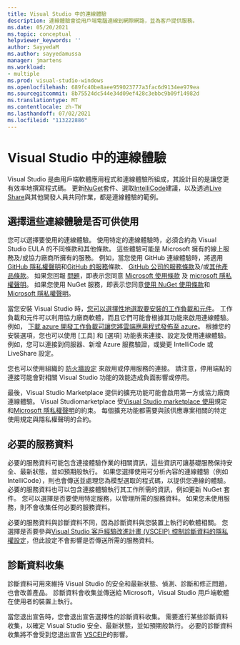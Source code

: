 ```yaml
---
title: Visual Studio 中的連線體驗
description: 連線體驗會從用戶端電腦連線到網際網路，並為客戶提供服務。
ms.date: 05/20/2021
ms.topic: conceptual
helpviewer_keywords: ''
author: SayyedaM
ms.author: sayyedamussa
manager: jmartens
ms.workload:
- multiple
ms.prod: visual-studio-windows
ms.openlocfilehash: 689fc40be8aee959023777a3fac6d9134ee979ea
ms.sourcegitcommit: 8b75524dc544e34d09ef428c3ebbc9b09f14982d
ms.translationtype: MT
ms.contentlocale: zh-TW
ms.lasthandoff: 07/02/2021
ms.locfileid: "113222886"
---
```

# <a name="connected-experiences-in-visual-studio"></a>**Visual Studio 中的連線體驗** #

Visual Studio 是由用戶端軟體應用程式和連線體驗所組成，其設計目的是讓您更有效率地撰寫程式碼。 更新[NuGet](/nuget/consume-packages/install-use-packages-visual-studio)套件、選取[IntelliCode](/visualstudio/intellicode/overview)建議，以及透過[Live Share](/visualstudio/liveshare/quickstart/share)與其他開發人員共同作業，都是連線體驗的範例。 

## <a name="choose-whether-these-connected-experiences-are-available-to-use"></a>選擇這些連線體驗是否可供使用 ##

您可以選擇要使用的連線體驗。 使用特定的連線體驗時，必須合約為 Visual Studio EULA 的不同條款和其他條款。 這些體驗可能是 Microsoft 擁有的線上服務及/或協力廠商所擁有的服務。 例如，當您使用 GitHub 連線體驗時，將適用[GitHub 隱私權聲明](https://docs.github.com/github/site-policy/github-privacy-statement)和[GitHub 的服務](https://docs.github.com/github/site-policy/github-terms-of-service)條款、 [GitHub 公司的服務條款](https://docs.github.com/github/site-policy/github-corporate-terms-of-service)及/或[其他產品條款](https://docs.github.com/github/site-policy/github-additional-product-terms)。 如果您回報 [問題](/visualstudio/ide/how-to-report-a-problem-with-visual-studio)，即表示您同意 [Microsoft 使用條款](https://www.microsoft.com/legal/terms-of-use) 及 [microsoft 隱私權聲明](https://privacy.microsoft.com/en-us/privacystatement)。 如果您使用 NuGet 服務，即表示您同意[使用 NuGet 使用條款](https://www.nuget.org/policies/Terms)和[Microsoft 隱私權聲明](https://privacy.microsoft.com/en-us/privacystatement)。 

當您安裝 Visual Studio 時，[您可以選擇性地選取要安裝的工作負載和元件](/visualstudio/install/install-visual-studio)。 工作負載和元件可以利用協力廠商軟體，而且它們可能會根據其功能來啟用連線體驗。 例如， [下載 azure 開發工作負載可讓您將雲端應用程式發佈至 azure](https://visualstudio.microsoft.com/vs/features/azure/)。 根據您的安裝選項，您也可以使用 [工具] 和 [選項] 功能表來連接、設定及使用連線體驗。 例如，您可以連接到伺服器、新增 Azure 服務驗證，或變更 IntelliCode 或 LiveShare 設定。  

您也可以使用組織的 [防火牆設定](/visualstudio/install/install-and-use-visual-studio-behind-a-firewall-or-proxy-server) 來啟用或停用服務的連接。 請注意，停用端點的連接可能會對相關 Visual Studio 功能的效能造成負面影響或停用。 

最後，Visual Studio Marketplace 提供的擴充功能可能會啟用第一方或協力廠商連線體驗。 Visual Studiomarketplace 受[Visual Studio marketplace 使用](https://cdn.vsassets.io/v/M146_20190123.39/_content/Microsoft-Visual-Studio-Marketplace-Terms-of-Use.pdf)規定和[Microsoft 隱私權聲明](https://privacy.microsoft.com/en-us/privacystatement)的約束。 每個擴充功能都需要與該供應專案相關的特定使用規定與隱私權聲明的合約。  


## <a name="required-service-data"></a>必要的服務資料 ##

必要的服務資料可能包含連接體驗作業的相關資訊，這些資訊可讓基礎服務保持安全、最新狀態，並如預期般執行。 如果您選擇使用可分析內容的連線體驗（例如 IntelliCode），則也會傳送並處理您為模型選取的程式碼，以提供您連線的體驗。 必要的服務資料也可以包含連接體驗執行其工作所需的資訊，例如更新 NuGet 套件。 您可以選擇是否要使用特定服務，以管理所需的服務資料。 如果您未使用服務，則不會收集任何必要的服務資料。 

必要的服務資料與診斷資料不同，因為診斷資料與您裝置上執行的軟體相關。 您選擇是否要參與[Visual Studio 客戶經驗改進計畫 (VSCEIP) 控制診斷資料的隱私權設定](/visualstudio/ide/visual-studio-experience-improvement-program)，但此設定不會影響是否傳送所需的服務資料。 

## <a name="diagnostic-data-collection"></a>診斷資料收集 ##

診斷資料可用來維持 Visual Studio 的安全和最新狀態、偵測、診斷和修正問題，也會改善產品。 診斷資料會收集並傳送給 Microsoft，Visual Studio 用戶端軟體在使用者的裝置上執行。

當您退出宣告時，您會退出宣告選擇性的診斷資料收集。 需要進行某些診斷資料收集，以確定 Visual Studio 安全、最新狀態，並如預期般執行。 必要的診斷資料收集將不會受到您退出宣告 [VSCEIP](/visualstudio/ide/visual-studio-experience-improvement-program)的影響。 
